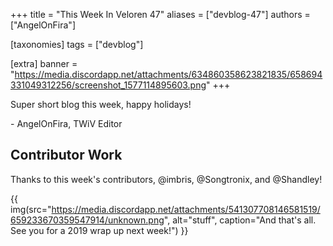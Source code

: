 +++
title = "This Week In Veloren 47"
aliases = ["devblog-47"]
authors = ["AngelOnFira"]

[taxonomies]
tags = ["devblog"]

[extra]
banner = "https://media.discordapp.net/attachments/634860358623821835/658694331049312256/screenshot_1577114895603.png"
+++

Super short blog this week, happy holidays!

\- AngelOnFira, TWiV Editor

## Contributor Work

Thanks to this week's contributors, @imbris, @Songtronix, and @Shandley!

{{ img(src="https://media.discordapp.net/attachments/541307708146581519/659233670359547914/unknown.png", alt="stuff", caption="And that's all. See you for a 2019 wrap up next week!") }}
